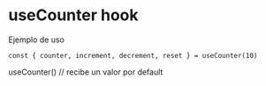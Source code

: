 # useCounter hook

Ejemplo de uso

```
const { counter, increment, decrement, reset } = useCounter(10)
```

useCounter() // recibe un valor por default
